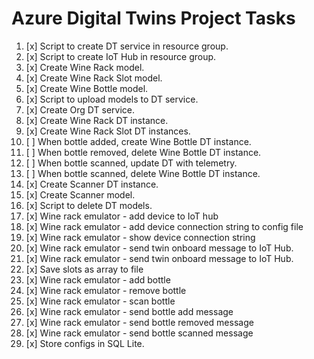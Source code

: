 # Azure Digital Twins Project Tasks

1. [x] Script to create DT service in resource group.
2. [x] Script to create IoT Hub in resource group.
3. [x] Create Wine Rack model.
4. [x] Create Wine Rack Slot model.
5. [x] Create Wine Bottle model.
6. [x] Script to upload models to DT service.
7. [x] Create Org DT service.
8. [x] Create Wine Rack DT instance.
9. [x] Create Wine Rack Slot DT instances.
10. [ ] When bottle added, create Wine Bottle DT instance.
11. [ ] When bottle removed, delete Wine Bottle DT instance.
12. [ ] When bottle scanned, update DT with telemetry.
13. [ ] When bottle scanned, delete Wine Bottle DT instance.
14. [x] Create Scanner DT instance.
15. [x] Create Scanner model.
16. [x] Script to delete DT models.
17. [x] Wine rack emulator - add device to IoT hub
18. [x] Wine rack emulator - add device connection string to config file
19. [x] Wine rack emulator - show device connection string
20. [x] Wine rack emulator - send twin onboard message to IoT Hub.
21. [x] Wine rack emulator - send twin onboard message to IoT Hub.
22. [x] Save slots as array to file
23. [x] Wine rack emulator - add bottle
24. [x] Wine rack emulator - remove bottle
25. [x] Wine rack emulator - scan bottle
26. [x] Wine rack emulator - send bottle add message
27. [x] Wine rack emulator - send bottle removed message
28. [x] Wine rack emulator - send bottle scanned message
29. [x] Store configs in SQL Lite.
